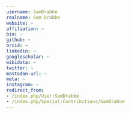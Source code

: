 ```yaml
---
username: SamDrabbe
realname: Sam Drabbe
website: ~
affiliation: ~
bio: ~
github: ~
orcid: ~
linkedin: ~
googlescholar: ~
wikidata: ~
twitter: ~
mastodon-url: ~
meta: ~
instagram: ~
redirect_from:
- /index.php/User:SamDrabbe
- /index.php/Special:Contributions/SamDrabbe
---
```

